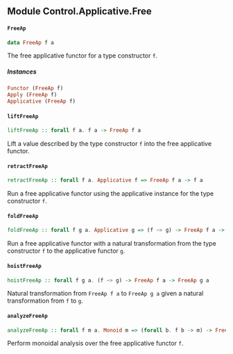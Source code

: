 ## Module Control.Applicative.Free

#### `FreeAp`

``` purescript
data FreeAp f a
```

The free applicative functor for a type constructor `f`.

##### Instances
``` purescript
Functor (FreeAp f)
Apply (FreeAp f)
Applicative (FreeAp f)
```

#### `liftFreeAp`

``` purescript
liftFreeAp :: forall f a. f a -> FreeAp f a
```

Lift a value described by the type constructor `f` into
the free applicative functor.

#### `retractFreeAp`

``` purescript
retractFreeAp :: forall f a. Applicative f => FreeAp f a -> f a
```

Run a free applicative functor using the applicative instance for
the type constructor `f`.

#### `foldFreeAp`

``` purescript
foldFreeAp :: forall f g a. Applicative g => (f ~> g) -> FreeAp f a -> g a
```

Run a free applicative functor with a natural transformation from
the type constructor `f` to the applicative functor `g`.

#### `hoistFreeAp`

``` purescript
hoistFreeAp :: forall f g a. (f ~> g) -> FreeAp f a -> FreeAp g a
```

Natural transformation from `FreeAp f a` to `FreeAp g a` given a
natural transformation from `f` to `g`.

#### `analyzeFreeAp`

``` purescript
analyzeFreeAp :: forall f m a. Monoid m => (forall b. f b -> m) -> FreeAp f a -> m
```

Perform monoidal analysis over the free applicative functor `f`.


